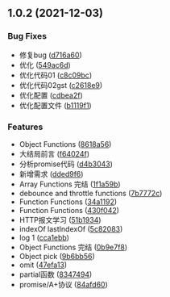 ## 1.0.2 (2021-12-03)


### Bug Fixes

* 修复bug ([d716a60](https://github.com/liuxiankun1234/notes/commit/d716a60e235d22612127ec4141f93d13b94412b8))
* 优化 ([549ac6d](https://github.com/liuxiankun1234/notes/commit/549ac6dc776568dd3a5c1eb430bba4527931bc8d))
* 优化代码01 ([c8c09bc](https://github.com/liuxiankun1234/notes/commit/c8c09bc89854639e83642df53e86d7681756a852))
* 优化代码02gst ([c2618e9](https://github.com/liuxiankun1234/notes/commit/c2618e905b77cc0fa1985884cb291bc9d69328ce))
* 优化配置 ([cdbea2f](https://github.com/liuxiankun1234/notes/commit/cdbea2f7eb464698fa9fc920e2fa04cbb0766335))
* 优化配置文件 ([b1119f1](https://github.com/liuxiankun1234/notes/commit/b1119f1553fbc59ff7e23b9d1ac19a63c9dc1834))


### Features

*  Object Functions ([8618a56](https://github.com/liuxiankun1234/notes/commit/8618a569e929d48ceeb505e6e7d5d60e3e0eb553))
* 大结局前言 ([f64024f](https://github.com/liuxiankun1234/notes/commit/f64024ff9ce9a6397095837477def364309de950))
* 分析promise代码 ([d4b3043](https://github.com/liuxiankun1234/notes/commit/d4b3043e6a9862383e206a86ebc2fd88535ff54d))
* 新增需求 ([dded9f6](https://github.com/liuxiankun1234/notes/commit/dded9f6b3534d5295bd7e701557730ab8a8969e2))
* Array Functions 完结 ([1f1a59b](https://github.com/liuxiankun1234/notes/commit/1f1a59b462d01891f9c9f196dcefa8c4675b87d0))
* debounce and throttle functions ([7b7772c](https://github.com/liuxiankun1234/notes/commit/7b7772cddb88ded86eb66b7e3851aa06ecb5c241))
* Function Functions ([34a1192](https://github.com/liuxiankun1234/notes/commit/34a119244e4598aab37c11ba6701c6e3efb7e56f))
* Function Functions ([430f042](https://github.com/liuxiankun1234/notes/commit/430f04227b5b498c64f6f2208868bab2f0b9f523))
* HTTP报文学习 ([51b1934](https://github.com/liuxiankun1234/notes/commit/51b1934e3688b5bdef690afe57623dcf0dac07b3))
* indexOf lastIndexOf ([5c82083](https://github.com/liuxiankun1234/notes/commit/5c82083898cfd54daa657aadfbb86b321de38007))
* log 1 ([cca1ebb](https://github.com/liuxiankun1234/notes/commit/cca1ebbfd134db729096998efabc2777e4f25d50))
* Object Functions 完结 ([0b9e7f8](https://github.com/liuxiankun1234/notes/commit/0b9e7f86e2ce84c7bb4cab961b89ac9fc4c2f767))
* Object pick ([9b6bb56](https://github.com/liuxiankun1234/notes/commit/9b6bb56c64d9c10263991fda14c7875e0c742d04))
* omit ([47efa13](https://github.com/liuxiankun1234/notes/commit/47efa13c3f69dc9184a55ffe361fb707c39d91ec))
* partial函数 ([8347494](https://github.com/liuxiankun1234/notes/commit/8347494ec8427a3eb98e11f53ccef3ea2d145cf6))
* promise/A+协议 ([84afd60](https://github.com/liuxiankun1234/notes/commit/84afd60866e494fde43c0b191816011469deaa22))



